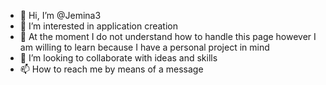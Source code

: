 - 👋 Hi, I’m @Jemina3
- 👀 I’m interested in application creation
- 🌱 At the moment I do not understand how to handle this page however I am willing to learn because I have a personal project in mind 
- 💞️ I’m looking to collaborate with ideas and skills
- 📫 How to reach me by means of a message

<!---
Jemina3/Jemina3 is a ✨ special ✨ repository because its `README.md` (this file) appears on your GitHub profile.
You can click the Preview link to take a look at your changes.
--->
